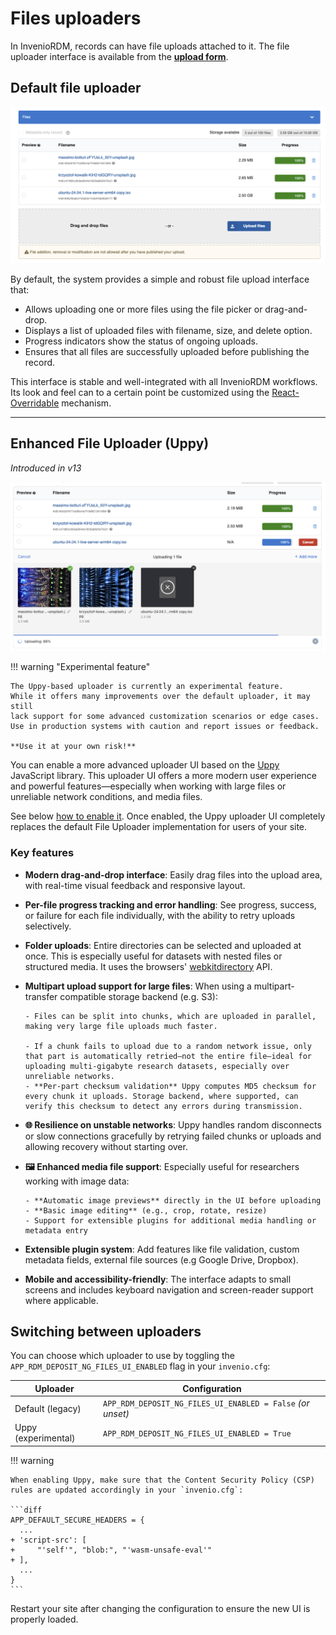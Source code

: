 # Files uploaders

In InvenioRDM, records can have file uploads attached to it. The file uploader interface is
available from the [**upload form**](../../../use/records/upload.md).

## Default file uploader

![Default file uploader UI](../imgs/upload_form_default_files_ui.png)

By default, the system provides a simple and robust file upload interface that:

- Allows uploading one or more files using the file picker or drag-and-drop.
- Displays a list of uploaded files with filename, size, and delete option.
- Progress indicators show the status of ongoing uploads.
- Ensures that all files are successfully uploaded before publishing the record.

This interface is stable and well-integrated with all InvenioRDM workflows. Its look
and feel can to a certain point be customized using the [React-Overridable](../look-and-feel/override_components.md)
mechanism.

---

## Enhanced File Uploader (Uppy)

_Introduced in v13_

![upload_form_uppy_files_ui.png](../imgs/upload_form_uppy_files_ui.png)

!!! warning "Experimental feature"

    The Uppy-based uploader is currently an experimental feature.
    While it offers many improvements over the default uploader, it may still
    lack support for some advanced customization scenarios or edge cases.
    Use in production systems with caution and report issues or feedback.

    **Use it at your own risk!**

You can enable a more advanced uploader UI based on the [Uppy](https://uppy.io/) JavaScript library. This uploader UI
offers a more modern user experience and powerful features—especially when working with large files or unreliable
network conditions, and media files.

See below [how to enable it](#switching-between-uploaders). Once enabled, the Uppy uploader UI completely replaces the default File Uploader implementation for users of your site.

### Key features

- **Modern drag-and-drop interface**: Easily drag files into the upload area, with real-time visual feedback and responsive layout.
- **Per-file progress tracking and error handling**: See progress, success, or failure for each file individually, with the ability to retry uploads selectively.
- **Folder uploads**: Entire directories can be selected and uploaded at once. This is especially useful for datasets with nested files or structured media. It uses the browsers' [webkitdirectory](https://developer.mozilla.org/en-US/docs/Web/API/HTMLInputElement/webkitdirectory) API.
- **Multipart upload support for large files**: When using a multipart-transfer compatible storage backend (e.g. S3):

      - Files can be split into chunks, which are uploaded in parallel, making very large file uploads much faster.

      - If a chunk fails to upload due to a random network issue, only that part is automatically retried—not the entire file—ideal for uploading multi-gigabyte research datasets, especially over unreliable networks.
      - **Per-part checksum validation** Uppy computes MD5 checksum for every chunk it uploads. Storage backend, where supported, can verify this checksum to detect any errors during transmission.

- **🌐 Resilience on unstable networks**: Uppy handles random disconnects or slow connections gracefully by retrying failed chunks or uploads and allowing
  recovery without starting over.

- **🖼️ Enhanced media file support**: Especially useful for researchers working with image data:

      - **Automatic image previews** directly in the UI before uploading
      - **Basic image editing** (e.g., crop, rotate, resize)
      - Support for extensible plugins for additional media handling or metadata entry

- **Extensible plugin system**: Add features like file validation, custom metadata fields, external file sources (e.g Google Drive, Dropbox).

- **Mobile and accessibility-friendly**: The interface adapts to small screens and includes keyboard navigation and screen-reader support where applicable.

## Switching between uploaders

You can choose which uploader to use by toggling the `APP_RDM_DEPOSIT_NG_FILES_UI_ENABLED` flag in your `invenio.cfg`:

| Uploader            | Configuration                                              |
| ------------------- | ---------------------------------------------------------- |
| Default (legacy)    | `APP_RDM_DEPOSIT_NG_FILES_UI_ENABLED = False` _(or unset)_ |
| Uppy (experimental) | `APP_RDM_DEPOSIT_NG_FILES_UI_ENABLED = True`               |

!!! warning

    When enabling Uppy, make sure that the Content Security Policy (CSP) rules are updated accordingly in your `invenio.cfg`:

    ```diff
    APP_DEFAULT_SECURE_HEADERS = {
      ...
    + 'script-src': [
    +     "'self'", "blob:", "'wasm-unsafe-eval'"
    + ],
      ...
    }
    ```

Restart your site after changing the configuration to ensure the new UI is properly loaded.
